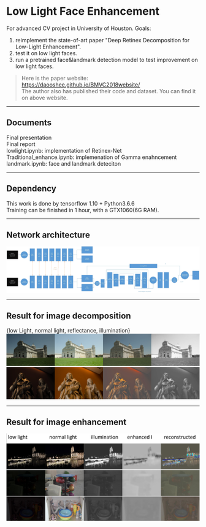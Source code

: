 # Low Light Face Enhancement
For advanced CV project in University of Houston. Goals:
1) reimplement the state-of-art paper "Deep Retinex Decomposition for Low-Light Enhancement".    
2) test it on low light faces.    
3) run a pretrained face&landmark detection model to test improvement on low light faces.                 
>Here is the paper website: https://daooshee.github.io/BMVC2018website/         
>The author also has published their code and dataset. You can find it on above website.        

-----
## Documents
Final presentation    
Final report      
lowlight.ipynb: implementation of Retinex-Net    
Traditional_enhance.ipynb: implemenation of Gamma enahncement 
landmark.ipynb: face and landmark deteciton     

-----

## Dependency
This work is done by tensorflow 1.10 + Python3.6.6    
Training can be finished in 1 hour, with a GTX1060(6G RAM).    

-----

## Network architecture    
![](https://github.com/stephenkung/FaceEnhancement/blob/master/P1.jpg)

-----

## Result for image decomposition       
{low Light, normal light, reflectance, illumination}        
![](https://github.com/stephenkung/FaceEnhancement/blob/master/pics/epoch49img1.png)
![](https://github.com/stephenkung/FaceEnhancement/blob/master/pics/epoch9img1.png)

-----

## Result for image enhancement          
![](https://github.com/stephenkung/FaceEnhancement/blob/master/pics/enhance.PNG)

      
